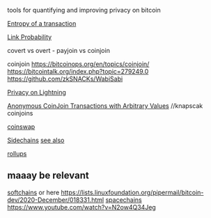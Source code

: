 
tools for quantifying and improving privacy on bitcoin

[Entropy of a transaction](https://gist.github.com/LaurentMT/e758767ca4038ac40aaf)

[Link Probability](https://gist.github.com/LaurentMT/d361bca6dc52868573a2)

covert vs overt - payjoin vs coinjoin

coinjoin 
    https://bitcoinops.org/en/topics/coinjoin/
        https://bitcointalk.org/index.php?topic=279249.0
        https://github.com/zkSNACKs/WabiSabi

        
        



[Privacy on Lightning](https://github.com/lnbook/lnbook/blob/develop/16_security_privacy_ln.asciidoc)

[Anonymous CoinJoin Transactions with Arbitrary Values](https://www.comsys.rwth-aachen.de/fileadmin/papers/2017/2017-maurer-trustcom-coinjoin.pdf) //knapscak coinjoins


[coinswap](https://bitcoinops.org/en/topics/coinswap/)


[Sidechains](https://blockstream.com/sidechains.pdf)
    [see also](https://github.com/john-light/sidechains)

[rollups](https://github.com/john-light/validity-rollups/blob/main/validity_rollups_on_bitcoin.md) 



## maaay be relevant

[softchains](https://gist.github.com/RubenSomsen/7ecf7f13dc2496aa7eed8815a02f13d1)
or here https://lists.linuxfoundation.org/pipermail/bitcoin-dev/2020-December/018331.html
[spacechains](https://medium.com/@RubenSomsen/21-million-bitcoins-to-rule-all-sidechains-the-perpetual-one-way-peg-96cb2f8ac302)
    https://www.youtube.com/watch?v=N2ow4Q34Jeg

